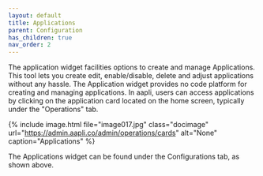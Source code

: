 ```yaml
---
layout: default
title: Applications
parent: Configuration
has_children: true
nav_order: 2
---
```

The application widget facilities options to create and manage Applications. This tool lets you create edit, enable/disable, delete and adjust applications without any hassle. The Application widget provides no code platform for creating and managing applications.
In aapli, users can access applications by clicking on the application card located on the home screen, typically under the "Operations" tab. 


{% include image.html file="image017.jpg" class="docimage" url="https://admin.aapli.co/admin/operations/cards" alt="None" caption="Applications" %}

The Applications widget can be found under the Configurations tab, as shown above.